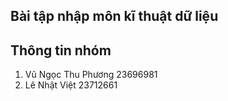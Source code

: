 ## Bài tập nhập môn kĩ thuật dữ liệu 
## Thông tin nhóm 
1. Vũ Ngọc Thu Phương 23696981
2. Lê Nhật Việt 23712661
